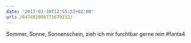 ```yaml
---
date: '2017-03-30T12:55:57+02:00'
url: /847402006771679232/
---
```

Sommer, Sonne, Sonnenschein, zieh ich mir furchtbar gerne rein #fanta4
